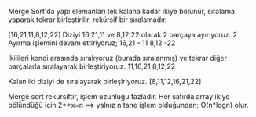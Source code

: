 Merge Sort'da yapı elemanları tek kalana kadar ikiye bölünür, sıralama yaparak tekrar birleştirilir, rekürsif bir sıralamadır.

[16,21,11,8,12,22] Diziyi 16,21,11 ve 8,12,22 olarak 2 parçaya ayırıyoruz.
2 Ayırma işlemini devam ettiriyoruz; 16,21 - 11 8,12 -22

İkilileri kendi arasında sıralıyoruz (burada sıralanmış) ve tekrar diğer parçalarla sıralayarak birleştiriyoruz. 11,16,21 8,12,22

Kalan iki diziyi de sıralayarak birleşiriyoruz. [8,11,12,16,21,22]

Merge sort rekürsiftir, işlem uzunluğu fazladır. Her satırda array ikiye bölündüğü için 2**x=n ==> yalnız n tane işlem olduğundan; O(n*logn) olur.